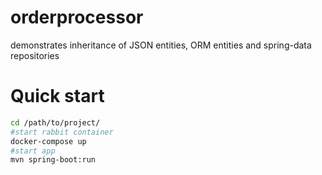 # orderprocessor
demonstrates inheritance of JSON entities, ORM entities and spring-data repositories

# Quick start
```bash
cd /path/to/project/
#start rabbit container
docker-compose up
#start app
mvn spring-boot:run

